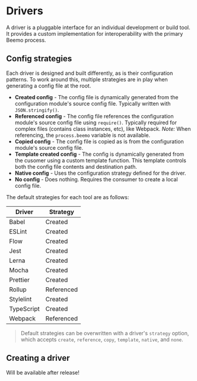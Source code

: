 # Drivers

A driver is a pluggable interface for an individual development or build tool. It provides a custom
implementation for interoperability with the primary Beemo process.

## Config strategies

Each driver is designed and built differently, as is their configuration patterns. To work around
this, multiple strategies are in play when generating a config file at the root.

- **Created config** - The config file is dynamically generated from the configuration module's
  source config file. Typically written with `JSON.stringify()`.
- **Referenced config** - The config file references the configuration module's source config file
  using `require()`. Typically required for complex files (contains class instances, etc), like
  Webpack. _Note:_ When referencing, the `process.beemo` variable is not available.
- **Copied config** - The config file is copied as is from the configuration module's source config
  file.
- **Template created config** - The config is dynamically generated from the cusomer using a custom
  template function. This template controls both the config file contents and destination path.
- **Native config** - Uses the configuration strategy defined for the driver.
- **No config** - Does nothing. Requires the consumer to create a local config file.

The default strategies for each tool are as follows:

| Driver     | Strategy   |
| ---------- | ---------- |
| Babel      | Created    |
| ESLint     | Created    |
| Flow       | Created    |
| Jest       | Created    |
| Lerna      | Created    |
| Mocha      | Created    |
| Prettier   | Created    |
| Rollup     | Referenced |
| Stylelint  | Created    |
| TypeScript | Created    |
| Webpack    | Referenced |

> Default strategies can be overwritten with a driver's `strategy` option, which accepts `create`,
> `reference`, `copy`, `template`, `native`, and `none`.

## Creating a driver

Will be available after release!
